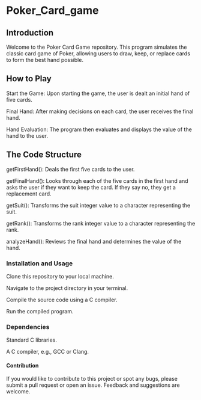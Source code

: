 # Poker_Card_game
## Introduction
Welcome to the Poker Card Game repository.
This program simulates the classic card game of Poker, allowing users to draw, keep, or replace cards to form the best hand possible.

## How to Play
Start the Game: Upon starting the game, the user is dealt an initial hand of five cards.

Final Hand: After making decisions on each card, the user receives the final hand.

Hand Evaluation: The program then evaluates and displays the value of the hand to the user.

## The Code Structure
getFirstHand(): Deals the first five cards to the user.

getFinalHand(): Looks through each of the five cards in the first hand and asks the user if they want to keep the card. If they say no, they get a replacement card.

getSuit(): Transforms the suit integer value to a character representing the suit.

getRank(): Transforms the rank integer value to a character representing the rank.

analyzeHand(): Reviews the final hand and determines the value of the hand.

### Installation and Usage
Clone this repository to your local machine.

Navigate to the project directory in your terminal.

Compile the source code using a C compiler.

Run the compiled program.

### Dependencies
Standard C libraries.

A C compiler, e.g., GCC or Clang.

#### Contribution
If you would like to contribute to this project or spot any bugs, please submit a pull request or open an issue. Feedback and suggestions are welcome.

